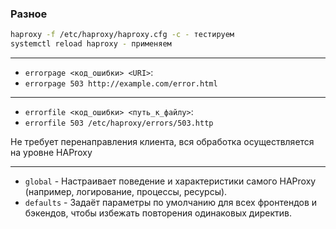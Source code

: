 ### Разное

```bash
haproxy -f /etc/haproxy/haproxy.cfg -c - тестируем
systemctl reload haproxy - применяем
```
---

- `errorpage <код_ошибки> <URI>`:
- `errorpage 503 http://example.com/error.html`

---


- `errorfile <код_ошибки> <путь_к_файлу>`:
- `errorfile 503 /etc/haproxy/errors/503.http`

Не требует перенаправления клиента, вся обработка осуществляется на уровне HAProxy

---

- `global` - Настраивает поведение и характеристики самого HAProxy (например, логирование, процессы, ресурсы).
- `defaults` - Задаёт параметры по умолчанию для всех фронтендов и бэкендов, чтобы избежать повторения одинаковых директив.
